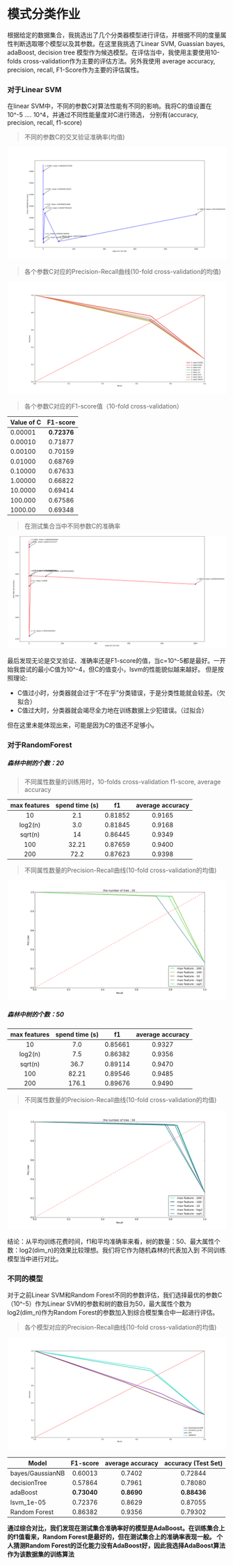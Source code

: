 模式分类作业
==========

根据给定的数据集合，我挑选出了几个分类器模型进行评估，并根据不同的度量属性判断选取哪个模型以及其参数。在这里我挑选了Linear SVM, Guassian 
bayes, adaBoost, decision tree 模型作为候选模型。在评估当中，我使用主要使用10-folds cross-validation作为主要的评估方法。另外我使用 
average accuracy, precision, recall, F1-Score作为主要的评估属性。

### 对于Linear SVM 

在linear SVM中，不同的参数C对算法性能有不同的影响。我将C的值设置在 10^-5 .... 10^4，并通过不同性能量度对C进行筛选，
分别有(accuracy, precision, recall, f1-score)


> 不同的参数C的交叉验证准确率(均值)

![不同的参数C的交叉验证准确率](https://github.com/Salon-sai/Pattern-Recognition-hw/blob/master/figure_1-1.png)

> 各个参数C对应的Precision-Recall曲线(10-fold cross-validation的均值)

![各个参数C对应的Precision-Recall曲线](https://github.com/Salon-sai/Pattern-Recognition-hw/blob/master/figure_1-3.png)

> 各个参数C对应的F1-score值（10-fold cross-validation）

| Value of C | F1-score  |
| -----------|:---------:|
|   0.00001  |**0.72376**|
|   0.00010  | 0.71877   |
|   0.00100  | 0.70159   |
|   0.01000  | 0.68769   |
|   0.10000  | 0.67633   |
|   1.00000  | 0.66822   |
|   10.0000  | 0.69414   |
|   100.000  | 0.67586   |
|   1000.00  | 0.69348   |

> 在测试集合当中不同参数C的准确率

![在测试集合当中不同参数C的准确率](https://github.com/Salon-sai/Pattern-Recognition-hw/blob/master/figure_1-2.png)

最后发现无论是交叉验证、准确率还是F1-score的值，当c=10^-5都是最好。一开始我尝试的最小C值为10^-4，但C的值变小，lsvm的性能貌似越来越好。
但是按照理论:
- C值过小时，分类器就会过于“不在乎”分类错误，于是分类性能就会较差。（欠拟合）
- C值过大时，分类器就会竭尽全力地在训练数据上少犯错误。（过拟合）

但在这里未能体现出来，可能是因为C的值还不足够小。

### 对于RandomForest

##### 森林中树的个数：20

> 不同属性数量的训练用时，10-folds cross-validation f1-score, average accuracy

| max features | spend time (s) | f1      | average accuracy |
|:------------:|:--------------:|:-------:|:----------------:|
| 10           |    2.1         | 0.81852 |     0.9165       |
| log2(n)      |    3.0         | 0.81845 |     0.9168       |
| sqrt(n)      |    14          | 0.86445 |     0.9349       |
| 100          |    32.21       | 0.87659 |     0.9400       |
| 200          |    72.2        | 0.87623 |     0.9398       |

> 不同属性数量的Precision-Recall曲线(10-fold cross-validation的均值)

![不同属性数量的Precision-Recall曲线](https://github.com/Salon-sai/Pattern-Recognition-hw/blob/master/figure_1-6.png)


##### 森林中树的个数：50

| max features | spend time (s) | f1      | average accuracy |
|:------------:|:--------------:|:-------:|:----------------:|
| 10           |    7.0         | 0.85661 |     0.9327       |
| log2(n)      |    7.5         | 0.86382 |     0.9356       |
| sqrt(n)      |    36.7        | 0.89114 |     0.9470       |
| 100          |    82.21       | 0.89546 |     0.9485       |
| 200          |    176.1       | 0.89676 |     0.9490       |

> 不同属性数量的Precision-Recall曲线(10-fold cross-validation的均值)

![不同属性数量的Precision-Recall曲线](https://github.com/Salon-sai/Pattern-Recognition-hw/blob/master/figure_1-5.png)

结论：从平均训练花费时间，f1和平均准确率来看，树的数量：50、最大属性个数：log2(dim_n)的效果比较理想。我们将它作为随机森林的代表加入到
不同训练模型当中进行对比。

### 不同的模型

对于之前Linear SVM和Random Forest不同的参数评估，我们选择最优的参数C（10^-5）作为Linear SVM的参数和树的数目为50，最大属性个数为
log2(dim_n)作为Random Forest的参数加入到综合模型集合中一起进行评估。

> 各个模型对应的Precision-Recall曲线(10-fold cross-validation的均值)

![各个模型对应的Precision-Recall曲线](https://github.com/Salon-sai/Pattern-Recognition-hw/blob/master/figure_1-4.png)


|  Model         | F1-score  | average accuracy | accuracy (Test Set) |
| -----------    |:---------:|:----------------:|:-------------------:|
|bayes/GaussianNB|  0.60013  |     0.7402       |        0.72844      |
|   decisionTree |  0.57864  |   0.7961         |        0.78080      |
|   adaBoost     |**0.73040**|   **0.8690**     |      **0.88436**    |
|   lsvm_1e-05   |  0.72376  |     0.8629       |        0.87055      |
|   Random Forest|  0.86382  |     0.9356       |        0.79302      |

**通过综合对比，我们发现在测试集合准确率好的模型是AdaBoost。在训练集合上的f1值看来，Random Forest是最好的，但在测试集合上的准确率表现一般。
个人猜测Random Forest的泛化能力没有AdaBoost好，因此我选择AdaBoost算法作为该数据集的训练算法**